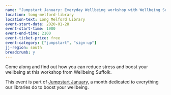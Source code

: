 ```yaml
---
name: "Jumpstart January: Everyday Wellbeing workshop with Wellbeing Suffolk"
location: long-melford-library
location-text: Long Melford Library
event-start-date: 2020-01-28
event-start-time: 1900
event-end-time: 2100
event-ticket-price: free
event-category: ["jumpstart", "sign-up"]
jj-region: south
breadcrumb: y
---
```


Come along and find out how you can reduce stress and boost your wellbeing at this workshop from Wellbeing Suffolk.

This event is part of [Jumpstart January](/jumpstart-january/), a month dedicated to everything our libraries do to boost your wellbeing.
